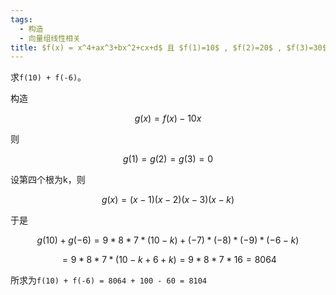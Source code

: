 ```yaml
---
tags:
  - 构造
  - 向量组线性相关
title: $f(x) = x^4+ax^3+bx^2+cx+d$ 且 $f(1)=10$ , $f(2)=20$ , $f(3)=30$
---
```


求`f(10) + f(-6)`。

构造

$$
g(x) = f(x) - 10x
$$

则

$$
g(1) = g(2) = g(3) = 0
$$

设第四个根为k，则

$$
g(x) = (x-1)(x-2)(x-3)(x-k)
$$

于是

$$
g(10) + g(-6) = 9*8*7*(10-k) + (-7)*(-8)*(-9)*(-6-k)
$$

$$
 = 9*8*7*(10-k+6+k) = 9*8*7*16 = 8064
$$

所求为`f(10) + f(-6) = 8064 + 100 - 60 = 8104`

